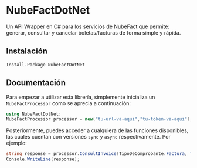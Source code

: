 # NubeFactDotNet
Un API Wrapper en C# para los servicios de NubeFact que permite: generar, consultar y cancelar boletas/facturas de forma simple y rápida.

## Instalación
    Install-Package NubeFactDotNet

## Documentación
Para empezar a utilizar esta librería, simplemente inicializa un `NubeFactProcessor` como se aprecia a continuación:<br>
```cs
using NubeFactDotNet;
NubeFactProcessor processor = new("tu-url-va-aqui","tu-token-va-aqui");
```
Posteriormente, puedes acceder a cualquiera de las funciones disponibles, las cuales cuentan con versiones `sync` y `async` respectivamente. Por ejemplo:<br>
```cs
string response = processor.ConsultInvoice(TipoDeComprobante.Factura, "FFF1", 1);
Console.WriteLine(response);
```
